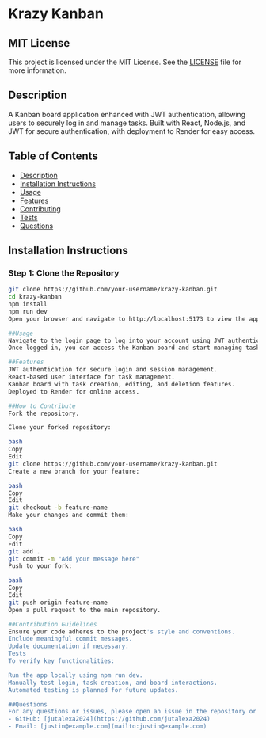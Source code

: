 # Krazy Kanban

## MIT License

This project is licensed under the MIT License. See the [LICENSE](LICENSE) file for more information.

## Description

A Kanban board application enhanced with JWT authentication, allowing users to securely log in and manage tasks. Built with React, Node.js, and JWT for secure authentication, with deployment to Render for easy access.

## Table of Contents

- [Description](#description)
- [Installation Instructions](#installation-instructions)
- [Usage](#usage)
- [Features](#features)
- [Contributing](#contributing)
- [Tests](#tests)
- [Questions](#questions)

## Installation Instructions

### Step 1: Clone the Repository
```bash
git clone https://github.com/your-username/krazy-kanban.git
cd krazy-kanban
npm install
npm run dev
Open your browser and navigate to http://localhost:5173 to view the app.

##Usage
Navigate to the login page to log into your account using JWT authentication.
Once logged in, you can access the Kanban board and start managing tasks.

##Features
JWT authentication for secure login and session management.
React-based user interface for task management.
Kanban board with task creation, editing, and deletion features.
Deployed to Render for online access.

##How to Contribute
Fork the repository.

Clone your forked repository:

bash
Copy
Edit
git clone https://github.com/your-username/krazy-kanban.git
Create a new branch for your feature:

bash
Copy
Edit
git checkout -b feature-name
Make your changes and commit them:

bash
Copy
Edit
git add .
git commit -m "Add your message here"
Push to your fork:

bash
Copy
Edit
git push origin feature-name
Open a pull request to the main repository.

##Contribution Guidelines
Ensure your code adheres to the project's style and conventions.
Include meaningful commit messages.
Update documentation if necessary.
Tests
To verify key functionalities:

Run the app locally using npm run dev.
Manually test login, task creation, and board interactions.
Automated testing is planned for future updates.

##Questions
For any questions or issues, please open an issue in the repository or reach out via email.
- GitHub: [jutalexa2024](https://github.com/jutalexa2024)
- Email: [justin@example.com](mailto:justin@example.com)









